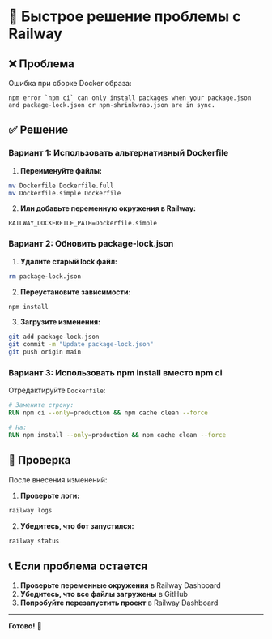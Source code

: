 # 🚀 Быстрое решение проблемы с Railway

## ❌ Проблема
Ошибка при сборке Docker образа:
```
npm error `npm ci` can only install packages when your package.json and package-lock.json or npm-shrinkwrap.json are in sync.
```

## ✅ Решение

### Вариант 1: Использовать альтернативный Dockerfile

1. **Переименуйте файлы:**
```bash
mv Dockerfile Dockerfile.full
mv Dockerfile.simple Dockerfile
```

2. **Или добавьте переменную окружения в Railway:**
```env
RAILWAY_DOCKERFILE_PATH=Dockerfile.simple
```

### Вариант 2: Обновить package-lock.json

1. **Удалите старый lock файл:**
```bash
rm package-lock.json
```

2. **Переустановите зависимости:**
```bash
npm install
```

3. **Загрузите изменения:**
```bash
git add package-lock.json
git commit -m "Update package-lock.json"
git push origin main
```

### Вариант 3: Использовать npm install вместо npm ci

Отредактируйте `Dockerfile`:
```dockerfile
# Замените строку:
RUN npm ci --only=production && npm cache clean --force

# На:
RUN npm install --only=production && npm cache clean --force
```

## 🔧 Проверка

После внесения изменений:

1. **Проверьте логи:**
```bash
railway logs
```

2. **Убедитесь, что бот запустился:**
```bash
railway status
```

## 📞 Если проблема остается

1. **Проверьте переменные окружения** в Railway Dashboard
2. **Убедитесь, что все файлы загружены** в GitHub
3. **Попробуйте перезапустить проект** в Railway Dashboard

---

**Готово!** 🎉